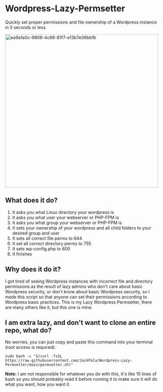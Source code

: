 # Wordpress-Lazy-Permsetter

Quickly set proper permissions and file ownership of a Wordpress instance in 5 seconds or less.

<img src="https://github.com/user-attachments/assets/79b18cf1-23ee-4790-af78-293abd78ed28" width="500" alt="ea9a1a0c-9808-4c66-81f7-e13b7e06bbfb">

## What does it do?
1. It asks you what Linux directory your wordpress is
2. It asks you what user your webserver or PHP-FPM is
3. It asks you what group your webserver or PHP-FPM is
4. It sets your ownership of your wordpress and all child folders to your desired group and user
5. It sets all correct file perms to 644
6. It set all correct directory perms to 755
7. It sets wp-config.php to 600
8. It finishes

## Why does it do it?

I got tired of seeing Wordpress instances with incorrect file and directory permissions as the result of lazy admins who don't care about basic Wordpress security, or don't know about basic Wordpress security, so I made this script so that anyone can set their permissions according to Wordpress basic practices. This is my Lazy Wordpress Permsetter, there are many others like it, but this one is mine.

## I am extra lazy, and don't want to clone an entire repo, what do?

No worries, you can just copy and paste this command into your terminal (root access is required):

```
sudo bash -c "$(curl -fsSL https://raw.githubusercontent.com/JackPala/Wordpress-Lazy-Permsetter/main/permsetter.sh)"
```

**Note:** I am not responsible for whatever you do with this, it's like 10 lines of bash so you should probably read it before running it to make sure it will do what you want, how you want it. 
